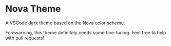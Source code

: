 # Nova Theme

A VSCode dark theme based on the Nova color scheme.

Forewarning, this theme definitely needs some fine-tuning. Feel free to help with pull requests!
